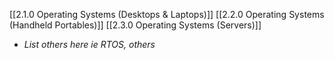 [[2.1.0 Operating Systems (Desktops & Laptops)]]
[[2.2.0 Operating Systems (Handheld Portables)]]
[[2.3.0 Operating Systems (Servers)]]
- *List others here ie RTOS, others*

